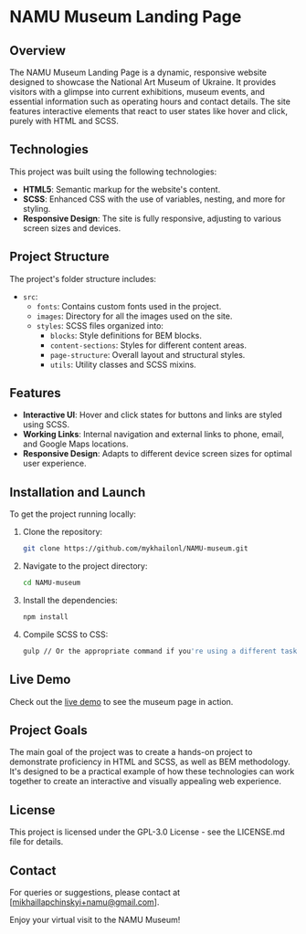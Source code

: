 # NAMU Museum Landing Page

## Overview
The NAMU Museum Landing Page is a dynamic, responsive website designed to showcase the National Art Museum of Ukraine. It provides visitors with a glimpse into current exhibitions, museum events, and essential information such as operating hours and contact details. The site features interactive elements that react to user states like hover and click, purely with HTML and SCSS.

## Technologies
This project was built using the following technologies:
- **HTML5**: Semantic markup for the website's content.
- **SCSS**: Enhanced CSS with the use of variables, nesting, and more for styling.
- **Responsive Design**: The site is fully responsive, adjusting to various screen sizes and devices.

## Project Structure
The project's folder structure includes:
- `src`:
  - `fonts`: Contains custom fonts used in the project.
  - `images`: Directory for all the images used on the site.
  - `styles`: SCSS files organized into:
    - `blocks`: Style definitions for BEM blocks.
    - `content-sections`: Styles for different content areas.
    - `page-structure`: Overall layout and structural styles.
    - `utils`: Utility classes and SCSS mixins.

## Features
- **Interactive UI**: Hover and click states for buttons and links are styled using SCSS.
- **Working Links**: Internal navigation and external links to phone, email, and Google Maps locations.
- **Responsive Design**: Adapts to different device screen sizes for optimal user experience.

## Installation and Launch
To get the project running locally:
1. Clone the repository:
    ```bash
    git clone https://github.com/mykhailonl/NAMU-museum.git
    ```
2. Navigate to the project directory:
    ```bash
    cd NAMU-museum
    ```
3. Install the dependencies:
    ```bash
    npm install
    ```
4. Compile SCSS to CSS:
    ```bash
    gulp // Or the appropriate command if you're using a different task runner
    ```


## Live Demo
Check out the [live demo](https://mykhailonl.github.io/NAMU-museum/) to see the museum page in action.

## Project Goals
The main goal of the project was to create a hands-on project to demonstrate proficiency in HTML and SCSS, as well as BEM methodology. It's designed to be a practical example of how these technologies can work together to create an interactive and visually appealing web experience.

## License
This project is licensed under the GPL-3.0 License - see the LICENSE.md file for details.

## Contact
For queries or suggestions, please contact at [mikhaillapchinskyi+namu@gmail.com].

Enjoy your virtual visit to the NAMU Museum!


